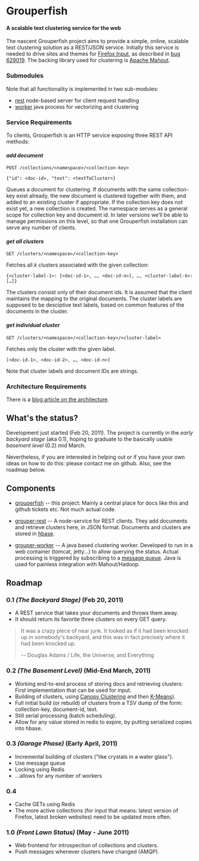 # Grouperfish

#### A scalable text clustering service for the web

The nascent Grouperfish project aims to provide a simple, online, scalable text clustering solution as a REST/JSON service. Initially this service is needed to drive sites and themes for [Firefox Input](http://input.mozilla.com), as described in [bug 629019](https://bugzilla.mozilla.org/show_bug.cgi?id=629019). The backing library used for clustering is [Apache Mahout](http://mahout.apache.org/).

### Submodules

Note that all functionality is implemented in two sub-modules:
- [rest](git://github.com/michaelku/grouper-rest.git) node-based server for client request handling
- [worker](git://github.com/michaelku/grouper-worker.git) java process for vectorizing and clustering


### Service Requirements

To clients, Grouperfish is an HTTP service exposing three REST API methods:

#### *add document*

    POST /collections/<namespace>/<collection-key>
    
    {"id": <doc-id>, "text": <textToCluster>}

Queues a document for clustering. If documents with the same collection-key exist already, the new document is clustered together with them, and added to an existing cluster if appropriate. If the collection key does not exist yet, a new collection is created. The namespace serves as a general scope for collection key and document id. In later versions we’ll be able to manage permissions on this level, so that one Grouperfish installation can serve any number of clients.

#### *get all clusters*

    GET /clusters/<namespace>/<collection-key>

Fetches all *k* clusters associated with the given collection:

    {<cluster-label-1>: [<doc-id-1>, …, <doc-id-n>], …, <cluster-label-k>: […]}

The clusters consist only of their document ids. It is assumed that the client maintains the mapping to the original documents. The cluster labels are supposed to be desciptive text labels, based on common features of the documents in the cluster.

#### *get individual cluster*

    GET /clusters/<namespace>/<collection-key>/<cluster-label>

Fetches only the cluster with the given label.

    [<doc-id-1>, <doc-id-2>, …, <doc-id-n>]


Note that cluster labels and document IDs are strings.

### Architecture Requirements

There is a [blog article on the architecture](http://www.thefoundation.de/michael/2011/mar/01/scalable-text-clustering/).


## What's the status?

Development just started (Feb 20, 2011). The project is currently in the *early backyard stage* (aka 0.1), hoping to graduate to the basically usable *basement level* (0.2) mid March.

Nevertheless, if you are interested in helping out or if you have your own ideas on how to do this: please contact me on github. Also, see the roadmap below.


## Components

* [grouperfish](https://github.com/michaelku/grouperfish) -- this project: Mainly a central place for docs like this and github tickets etc. Not much actual code.

* [grouper-rest](https://github.com/michaelku/grouper-rest) -- A node-service for REST clients. They add documents and retrieve clusters here, in JSON format. Documents and clusters are stored in [hbase](http://hbase.apache.org).

* [grouper-worker](https://github.com/michaelku/grouper-worker) -- A java based clustering worker. Developed to run in a web container (tomcat, jetty...) to allow querying the status. Actual processing is triggered by subscribing to a [message queue](http://www.rabbitmq.com/). Java is used for painless integration with Mahout/Hadoop.


Roadmap
-------

### 0.1 *(The Backyard Stage)* (Feb 20, 2011)
* A REST service that takes your documents and throws them away.
* It should return its favorite three clusters on every GET query.

> It was a crazy piece of near junk. 
> It looked as if it had been knocked up in somebody's backyard, 
> and this was in fact precisely where it had been knocked up. 
>
> -- Douglas Adams / Life, the Universe, and Everything 

### 0.2 *(The Basement Level)* (Mid-End March, 2011)
* Working end-to-end process of storing docs and retrieving clusters: First implementation that can be used for input.
* Building of clusters, using [Canopy Clustering](https://cwiki.apache.org/confluence/display/MAHOUT/Canopy+Clustering) and then [K-Means](https://cwiki.apache.org/confluence/display/MAHOUT/K-Means+Clustering)).
* Full initial build (or rebuild) of clusters from a TSV dump of the form: collection-key, document-id, text.
* Still serial processing (batch scheduling).
* Allow for any value stored in redis to expire, by putting serialized copies into hbase. 

### 0.3 *(Garage Phase)* (Early April, 2011)
* Incremental building of clusters ("like crystals in a water glass").
* Use message queue
* Locking using Redis
* …allows for any number of workers

### 0.4 
* Cache GETs using Redis
* The more active collections (for input that means: latest version of Firefox, latest broken websites) need to be updated more often.

### 1.0 *(Front Lawn Status)* (May - June 2011)
* Web frontend for introspection of collections and clusters.
* Push messages whenever clusters have changed (AMQP).

